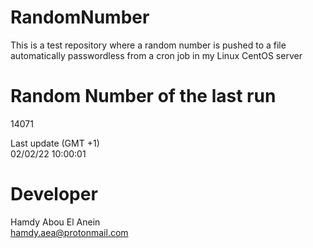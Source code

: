 # RandomNumber    
This is a test repository where a random number is pushed to a file automatically passwordless from a cron job in my Linux CentOS server    
# Random Number of the last run   
14071
      
Last update (GMT +1)    
02/02/22 10:00:01
# Developer    
Hamdy Abou El Anein   
hamdy.aea@protonmail.com
